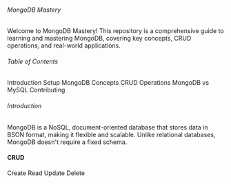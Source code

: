 ###### MongoDB Mastery

Welcome to MongoDB Mastery! This repository is a comprehensive guide to learning and mastering MongoDB, covering key concepts, CRUD operations, and real-world applications.

###### Table of Contents

Introduction
Setup
MongoDB Concepts
CRUD Operations
MongoDB vs MySQL
Contributing

###### Introduction

MongoDB is a NoSQL, document-oriented database that stores data in BSON format, making it flexible and scalable. Unlike relational databases, MongoDB doesn't require a fixed schema.

#### CRUD

Create
Read
Update
Delete
